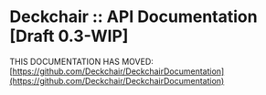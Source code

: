 Deckchair :: API Documentation [Draft 0.3-WIP]
==============================================


THIS DOCUMENTATION HAS MOVED: [https://github.com/Deckchair/DeckchairDocumentation](https://github.com/Deckchair/DeckchairDocumentation)
